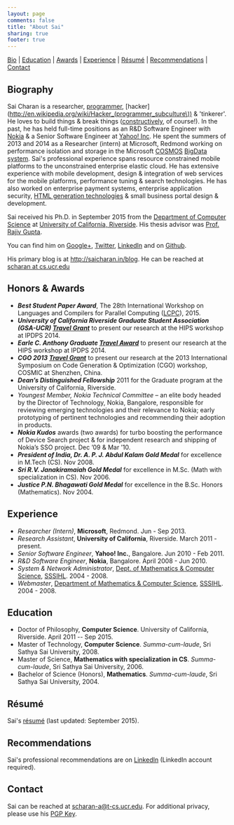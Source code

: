 ```yaml
---
layout: page
comments: false
title: "About Sai"
sharing: true
footer: true
---
```


[Bio](#bio) | [Education](#ed) | [Awards](#awards) | [Experience](#exp) | [Résumé](#resume) | [Recommendations](#reco) | [Contact](#contact)

<a name="bio">Biography</a> 
------------

Sai Charan is a researcher, [programmer](http://www.paulgraham.com/head.html), [hacker](http://en.wikipedia.org/wiki/Hacker_(programmer_subculture\)) & 'tinkerer'. He loves to build things &amp; break things ([constructively](http://www.paulgraham.com/gh.html), of course!). In the past, he has held full-time positions as an R&amp;D Software Engineer with [Nokia](http://www.nokia.com/) &amp; a Senior Software Engineer at [Yahoo! Inc](http://smallbusiness.yahoo.com/). He spent the summers of 2013 and 2014 as a Researcher (intern) at Microsoft, Redmond working on performance isolation and storage in the Microsoft [COSMOS](http://research.microsoft.com/en-us/events/fs2011/helland_cosmos_big_data_and_big_challenges.pdf) [BigData](http://blogs.msdn.com/b/seliot/archive/2010/11/05/cosmos-petabytes-perfectly-processed-perfunctorily.aspx) [system](http://www.goland.org/whatiscosmos/). Sai's professional experience spans resource constrained mobile platforms to the unconstrained enterprise elastic cloud. He has extensive experience with mobile development, design &amp; integration of web services for the mobile platforms, performance tuning &amp; search technologies. He has also worked on enterprise payment systems, enterprise application security, [HTML generation technologies](http://en.wikipedia.org/wiki/RTML) &amp; small business portal design &amp; development.

Sai received his Ph.D. in September 2015 from the <a href="http://www.cs.ucr.edu/index.php">Department of Computer Science</a> at <a href="http://www.ucr.edu">University of California, Riverside</a>. His thesis advisor was <a href="http://www.cs.ucr.edu/~gupta/">Prof. Rajiv Gupta</a>.

You can find him on <a rel="me" href="https://plus.google.com/111168674571731850317">Google+</a>, <a title="Twitter profile" target="_blank" href="https://twitter.com/scharan">Twitter</a>, <a title="LinkedIn profile" target="_blank" href="http://www.linkedin.com/in/scharan">LinkedIn</a> and on <a title="Github" target="_blank" href="https://github.com/scharan">Github</a>.

His primary blog is at <a href="http://saicharan.in/blog">http://saicharan.in/blog</a>. He can be reached at <a title="e-mail Sai Charan" target="_self" href="mailto:scharan-nospam-cs.ucr.edu">scharan  at cs.ucr.edu</a>

<a name="awards">Honors &amp; Awards</a> 
------------
+ _**Best Student Paper Award**_, The 28th International Workshop on Languages and Compilers for Parallel Computing ([LCPC](http://www.csc2.ncsu.edu/workshops/lcpc2015/)), 2015.
+ _**University of California Riverside Graduate Student Association (GSA-UCR) [Travel Grant](http://gsa.ucr.edu/conference-travel-grants/)**_ to present our research at the HIPS workshop at IPDPS 2014.
+ _**Earle C. Anthony Graduate [Travel Award](http://senate.ucr.edu/gsta/application.html)**_ to present our research at the HIPS workshop at IPDPS 2014.
+ _**CGO 2013 [Travel Grant](http://cgo.org/cgo2013/travel-support-for-eligible-students/index.html)**_ to present our research at the 2013 International Symposium on Code Generation & Optimization (CGO) workshop, COSMIC at Shenzhen, China.
+ _**Dean’s Distinguished Fellowship**_ 2011 for the Graduate program at the University of California, Riverside.
+ _Youngest Member, Nokia Technical Committee_ – an elite body headed by the Director of Technology, Nokia, Bangalore, responsible for reviewing emerging technologies and their relevance to Nokia; early prototyping of pertinent technologies and recommending their adoption in products.
+ _**Nokia Kudos**_ awards (two awards) for turbo boosting the performance of Device Search project & for independent research and shipping of Nokia’s SSO project. Dec ’09 & Mar ’10.
+ _**President of India, Dr. A. P. J. Abdul Kalam Gold Medal**_ for excellence in M.Tech (CS). Nov 2008.
+ _**Sri R.V. Janakiramaiah Gold Medal**_ for excellence in M.Sc. (Math with specialization in CS). Nov 2006.
+ _**Justice P.N. Bhagawati Gold Medal**_ for excellence in the B.Sc. Honors (Mathematics). Nov 2004.

<a name="exp">Experience</a>
---------
+ _Researcher (Intern)_, **Microsoft**, Redmond. Jun - Sep 2013.
+ _Research Assistant_, **University of California**, Riverside. March 2011 - present.
+ _Senior Software Engineer_, **Yahoo! Inc.**, Bangalore. Jun 2010 - Feb 2011.
+ _R&amp;D Software Engineer_, **Nokia**, Bangalore. April 2008 - Jun 2010.
+ _System &amp; Network Administrator_, [Dept. of Mathematics &amp; Computer Science](http://sssihl.edu.in/dnn/Campuses/PrasanthiNilayamCampus/Departments/DepartmentofMathematicsAndComputerScience/Overview/tabid/262/Default.aspx), [SSSIHL](http://sssihl.edu.in). 2004 - 2008.
+ _Webmaster_, [Department of Mathematics &amp; Computer Science](http://sssihl.edu.in/dnn/Campuses/PrasanthiNilayamCampus/Departments/DepartmentofMathematicsAndComputerScience/Overview/tabid/262/Default.aspx), [SSSIHL](http://sssihl.edu.in). 2004 - 2008.

<a name="ed">Education</a>
---------
+ Doctor of Philosophy, **Computer Science**. University of California, Riverside. April 2011 -- Sep 2015.
+ Master of Technology, **Computer Science**. _Summa-cum-laude_, Sri Sathya Sai University, 2008.
+ Master of Science, **Mathematics with specialization in CS**. _Summa-cum-laude_, Sri Sathya Sai University, 2006.
+ Bachelor of Science (Honors), **Mathematics**. _Summa-cum-laude_, Sri Sathya Sai University, 2004.

<a name="resume">Résumé</a>
------
Sai's [résumé](/assets/SaiCharan.pdf) (last updated: September 2015).

<a name="reco">Recommendations</a>
------
Sai's professional recommendations are on [LinkedIn](http://www.linkedin.com/profile/view?id=15463714#recommendations) (LinkedIn account required).

<a name="contact">Contact</a>
------
Sai can be reached at [scharan-a@t-cs.ucr.edu](mailto:scharan-a@t-cs.ucr.edu). For additional privacy, please use his [PGP Key](http://www.saicharan.in/work/saicharan-pgp.asc).

